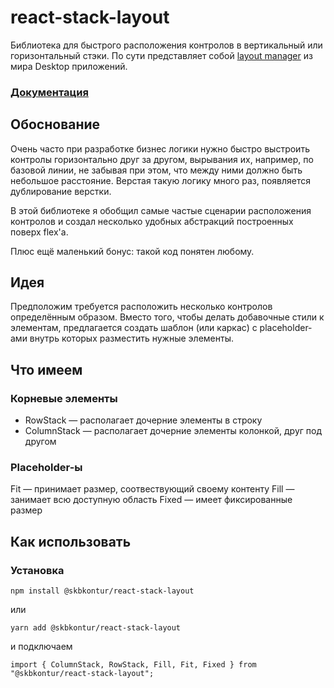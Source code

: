 # react-stack-layout

Библиотека для быстрого расположения контролов в вертикальный или горизонтальный стэки.
По сути представляет собой [layout manager](https://en.wikipedia.org/wiki/Layout_manager) из мира Desktop приложений.

### [Документация](http://tech.skbkontur.ru/react-stack-layout/)

## Обоснование

Очень часто при разработке бизнес логики нужно быстро выстроить контролы горизонтально друг за другом,
вырывания их, например, по базовой линии, не забывая при этом, что между ними должно быть небольшое
расстояние. Верстая такую логику много раз, появляется дублирование верстки.

В этой библиотеке я обобщил самые частые сценарии расположения контролов и создал несколько удобных
абстракций построенных поверх flex'а.

Плюс ещё маленький бонус: такой код понятен любому.

## Идея

Предположим требуется расположить несколько контролов определённым образом. Вместо того, чтобы делать
добавочные стили к элементам, предлагается создать шаблон (или каркас) с placeholder-ами внутрь
которых разместить нужные элементы.

## Что имеем

### Корневые элементы
* RowStack — располагает дочерние элементы в строку
* ColumnStack — располагает дочерние элементы колонкой, друг под другом

### Placeholder-ы
Fit — принимает размер, соотвествующий своему контенту
Fill — занимает всю доступную область
Fixed — имеет фиксированные размер

## Как использовать

### Установка

```
npm install @skbkontur/react-stack-layout
```

или

```
yarn add @skbkontur/react-stack-layout
```

и подключаем

```
import { ColumnStack, RowStack, Fill, Fit, Fixed } from "@skbkontur/react-stack-layout";
```
